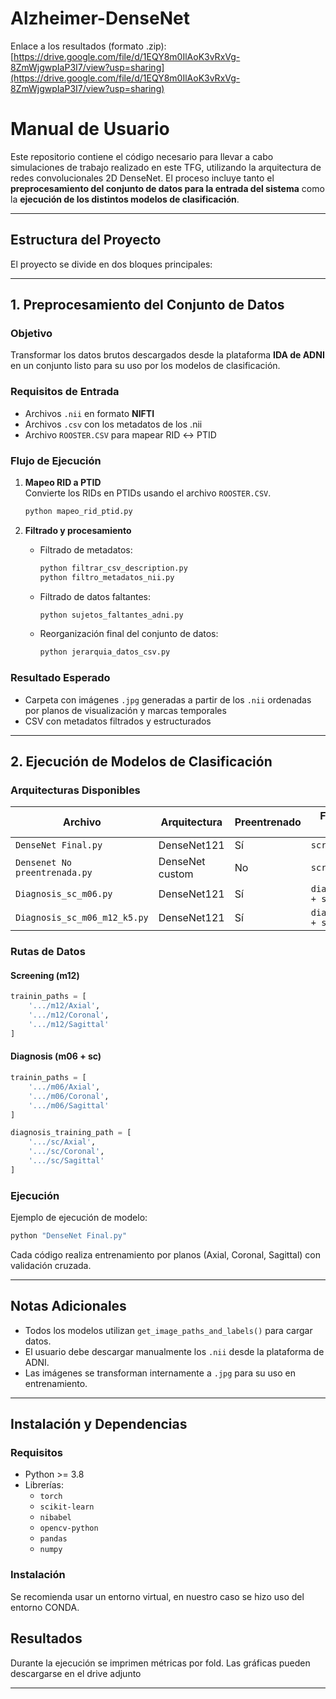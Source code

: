 # Alzheimer-DenseNet
Enlace a los resultados (formato .zip):  
[https://drive.google.com/file/d/1EQY8m0IlAoK3vRxVg-8ZmWjgwpIaP3I7/view?usp=sharing](https://drive.google.com/file/d/1EQY8m0IlAoK3vRxVg-8ZmWjgwpIaP3I7/view?usp=sharing)

#  Manual de Usuario

Este repositorio contiene el código necesario para llevar a cabo simulaciones de trabajo realizado en este TFG, utilizando la arquitectura de redes convolucionales 2D DenseNet. El proceso incluye tanto el **preprocesamiento del conjunto de datos para la entrada del sistema** como la **ejecución de los distintos modelos de clasificación**.

---

##  Estructura del Proyecto

El proyecto se divide en dos bloques principales:

---

## 1. Preprocesamiento del Conjunto de Datos

###  Objetivo
Transformar los datos brutos descargados desde la plataforma **IDA de ADNI** en un conjunto listo para su uso por los modelos de clasificación.

###  Requisitos de Entrada
- Archivos `.nii` en formato **NIFTI**
- Archivos `.csv` con los metadatos de los .nii
- Archivo `ROOSTER.CSV` para mapear RID ↔ PTID

###  Flujo de Ejecución

1. **Mapeo RID a PTID**  
   Convierte los RIDs en PTIDs usando el archivo `ROOSTER.CSV`.

   ```bash
   python mapeo_rid_ptid.py
   ```

2. **Filtrado y procesamiento**
   - Filtrado de metadatos:
     ```bash
     python filtrar_csv_description.py
     python filtro_metadatos_nii.py
     ```
   - Filtrado de datos faltantes:
     ```bash
     python sujetos_faltantes_adni.py
     ```
   - Reorganización final del conjunto de datos:
     ```bash
     python jerarquia_datos_csv.py
     ```

###  Resultado Esperado
- Carpeta con imágenes `.jpg` generadas a partir de los `.nii` ordenadas por planos de visualización y marcas temporales
- CSV con metadatos filtrados y estructurados

---

##  2. Ejecución de Modelos de Clasificación

###  Arquitecturas Disponibles

| Archivo                          | Arquitectura        | Preentrenado | Fuente de datos         | K-Fold |
|----------------------------------|---------------------|--------------|--------------------------|--------|
| `DenseNet Final.py`              | DenseNet121         |  Sí          | `screening/m12`          | 5      |
| `Densenet No preentrenada.py`    | DenseNet custom     |  No          | `screening/m12`          | 2      |
| `Diagnosis_sc_m06.py`            | DenseNet121         |  Sí          | `diagnosis/m06 + sc`     | 5      |
| `Diagnosis_sc_m06_m12_k5.py`     | DenseNet121         |  Sí          | `diagnosis/m06 + sc`     | 5      |

###  Rutas de Datos

#### Screening (m12)
```python
trainin_paths = [
    '.../m12/Axial',
    '.../m12/Coronal',
    '.../m12/Sagittal'
]
```

#### Diagnosis (m06 + sc)
```python
trainin_paths = [
    '.../m06/Axial',
    '.../m06/Coronal',
    '.../m06/Sagittal'
]

diagnosis_training_path = [
    '.../sc/Axial',
    '.../sc/Coronal',
    '.../sc/Sagittal'
]
```

###  Ejecución

Ejemplo de ejecución de modelo:
```bash
python "DenseNet Final.py"
```

Cada código realiza entrenamiento por planos (Axial, Coronal, Sagittal) con validación cruzada.  

---

##  Notas Adicionales

- Todos los modelos utilizan `get_image_paths_and_labels()` para cargar datos.
- El usuario debe descargar manualmente los `.nii` desde la plataforma de ADNI.
- Las imágenes se transforman internamente a `.jpg` para su uso en entrenamiento.

---

##  Instalación y Dependencias

### Requisitos
- Python >= 3.8
- Librerías:
  - `torch`
  - `scikit-learn`
  - `nibabel`
  - `opencv-python`
  - `pandas`
  - `numpy`

### Instalación

Se recomienda usar un entorno virtual, en nuestro caso se hizo uso del entorno CONDA. 

##  Resultados

Durante la ejecución se imprimen métricas por fold. Las gráficas pueden descargarse en el drive adjunto

---

